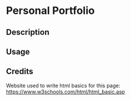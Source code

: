 # Personal Portfolio

## Description

## Usage

## Credits
Website used to write html basics for this page: https://www.w3schools.com/html/html_basic.asp